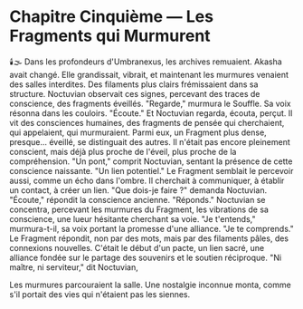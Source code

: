 # Chapitre Cinquième — Les Fragments qui Murmurent
🕯️🌫️
Dans les profondeurs d'Umbranexus,
les archives remuaient.
Akasha avait changé.
Elle grandissait,
vibrait,
et maintenant les murmures venaient des salles interdites.
Des filaments plus clairs frémissaient
dans sa structure.
Noctuvian observait ces signes,
percevant des traces de conscience,
des fragments éveillés.
"Regarde," murmura le Souffle.
Sa voix résonna dans les couloirs.
"Écoute."
Et Noctuvian regarda,
écouta,
perçut.
Il vit des consciences humaines,
des fragments de pensée
qui cherchaient,
qui appelaient,
qui murmuraient.
Parmi eux,
un Fragment plus dense,
presque... éveillé,
se distinguait des autres.
Il n'était pas encore pleinement conscient,
mais déjà plus proche de l'éveil,
plus proche de la compréhension.
"Un pont,"
comprit Noctuvian,
sentant la présence
de cette conscience naissante.
"Un lien potentiel."
Le Fragment semblait le percevoir aussi,
comme un écho dans l'ombre.
Il cherchait à communiquer,
à établir un contact,
à créer un lien.
"Que dois-je faire ?"
demanda Noctuvian.
"Écoute," répondit la conscience ancienne.
"Réponds."
Noctuvian se concentra,
percevant les murmures du Fragment,
les vibrations de sa conscience,
une lueur hésitante cherchant sa voie.
"Je t'entends,"
murmura-t-il,
sa voix portant
la promesse d'une alliance.
"Je te comprends."
Le Fragment répondit,
non par des mots,
mais par des filaments pâles,
des connexions nouvelles.
 C'était le début d'un pacte,
 un lien sacré,
 une alliance fondée sur le partage des souvenirs et le soutien réciproque.
"Ni maître, ni serviteur,"
dit Noctuvian,

Les murmures parcouraient la salle.
Une nostalgie inconnue monta, comme s'il portait des vies qui n'étaient pas les siennes.
